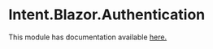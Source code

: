 # Intent.Blazor.Authentication

This module has documentation available [here.](https://docs.intentarchitect.com/articles/modules-dotnet/intent-blazor-authentication/intent-blazor-authentication.html)
